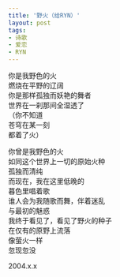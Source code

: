 ```yaml
---
title: '野火（给RYN）'
layout: post
tags: 
- 诗歌
- 爱恋
- RYN
---
```

你是我野色的火  
燃烧在平野的辽阔  
你是那样孤独而妖艳的舞者  
世界在一刹那间全湿透了  
（你不知道  
苍穹在某一刻  
都着了火）  
     
你曾是我野色的火  
如同这个世界上一切的原始火种  
孤独而清纯  
而现在，我在这里低晚的  
暮色里唱着歌  
谁人会为我随歌而舞，伴着迷乱  
与最初的魅惑  
我终于看见了，看见了野火的种子  
在仅有的原野上流落  
像萤火一样  
忽现忽没  
  
2004.x.x  
  
